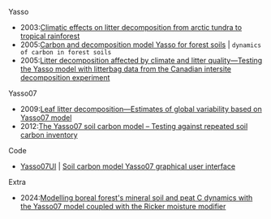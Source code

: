 
Yasso
- 2003:[Climatic effects on litter decomposition from arctic tundra to tropical rainforest](https://onlinelibrary.wiley.com/doi/full/10.1046/j.1365-2486.2003.00605.x)
- 2005:[Carbon and decomposition model Yasso for forest soils](https://doi.org/10.1016/j.ecolmodel.2005.03.005) | `dynamics of carbon in forest soils`
- 2005:[Litter decomposition affected by climate and litter quality—Testing the Yasso model with litterbag data from the Canadian intersite decomposition experiment](https://doi.org/10.1016/j.ecolmodel.2005.03.006)

Yasso07
- 2009:[Leaf litter decomposition—Estimates of global variability based on Yasso07 model](https://doi.org/10.1016/j.ecolmodel.2009.05.016)
- 2012:[The Yasso07 soil carbon model – Testing against repeated soil carbon inventory](https://www.sciencedirect.com/science/article/abs/pii/S0378112712005257)

Code
- [Yasso07UI](https://code.google.com/archive/p/yasso07ui/) | [Soil carbon model Yasso07 graphical user interface](https://www.sciencedirect.com/science/article/pii/S1364815211001265)

Extra
- 2024:[Modelling boreal forest's mineral soil and peat C dynamics with the Yasso07 model coupled with the Ricker moisture modifier](https://doi.org/10.5194/gmd-17-5349-2024)